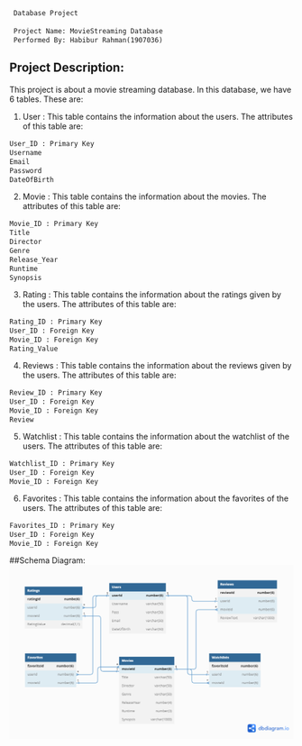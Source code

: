 
```
 Database Project
 
 Project Name: MovieStreaming Database
 Performed By: Habibur Rahman(1907036)
```


## Project Description:
This project is about a movie streaming database. In this database, we have 6 tables. These are:
1. User : This table contains the information about the users. The attributes of this table are:
```
User_ID : Primary Key
Username
Email
Password
DateOfBirth
```
2. Movie : This table contains the information about the movies. The attributes of this table are:
```
Movie_ID : Primary Key
Title
Director
Genre
Release_Year
Runtime
Synopsis
```
3. Rating : This table contains the information about the ratings given by the users. The attributes of this table are:
```
Rating_ID : Primary Key
User_ID : Foreign Key
Movie_ID : Foreign Key
Rating_Value
```
4. Reviews : This table contains the information about the reviews given by the users. The attributes of this table are:
```
Review_ID : Primary Key
User_ID : Foreign Key
Movie_ID : Foreign Key
Review
```
5. Watchlist : This table contains the information about the watchlist of the users. The attributes of this table are:
```
Watchlist_ID : Primary Key
User_ID : Foreign Key
Movie_ID : Foreign Key
```
6. Favorites : This table contains the information about the favorites of the users. The attributes of this table are:
```
Favorites_ID : Primary Key
User_ID : Foreign Key
Movie_ID : Foreign Key
```

##Schema Diagram:
![Schema Diagram](https://github.com/DatabaseSystem19/database-project-webgeekhabib007/blob/main/Database%20project%20schema.png)

